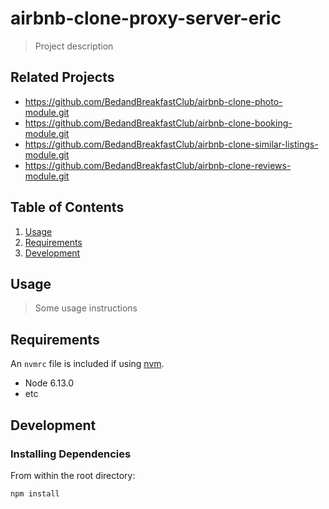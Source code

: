 # airbnb-clone-proxy-server-eric

> Project description

## Related Projects

  - https://github.com/BedandBreakfastClub/airbnb-clone-photo-module.git
  - https://github.com/BedandBreakfastClub/airbnb-clone-booking-module.git
  - https://github.com/BedandBreakfastClub/airbnb-clone-similar-listings-module.git
  - https://github.com/BedandBreakfastClub/airbnb-clone-reviews-module.git

## Table of Contents

1. [Usage](#Usage)
1. [Requirements](#requirements)
1. [Development](#development)

## Usage

> Some usage instructions

## Requirements

An `nvmrc` file is included if using [nvm](https://github.com/creationix/nvm).

- Node 6.13.0
- etc

## Development

### Installing Dependencies

From within the root directory:

```sh
npm install
```

